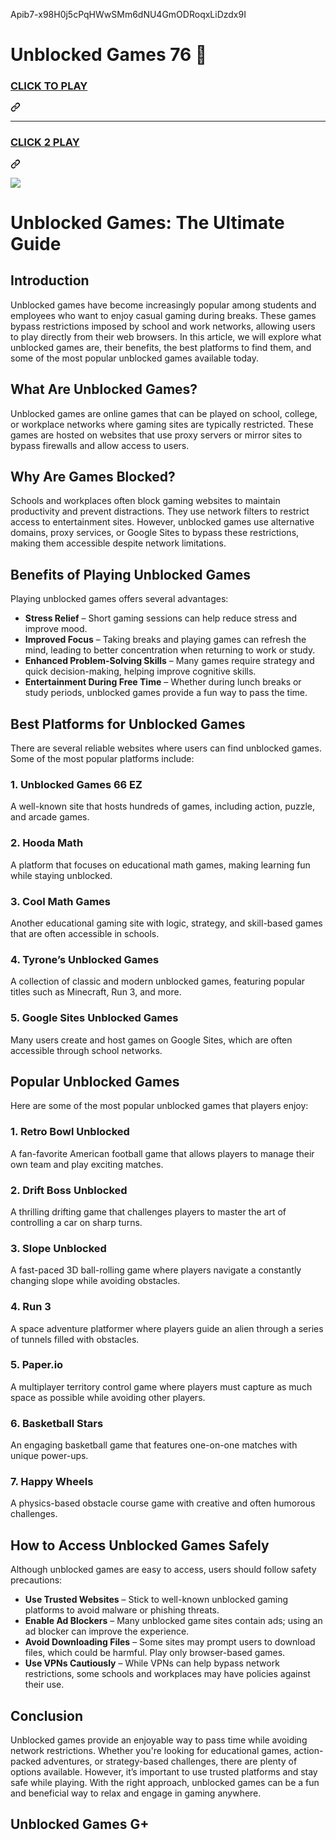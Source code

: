 Apib7-x98H0j5cPqHWwSMm6dNU4GmODRoqxLiDzdx9I

# Unblocked Games 76 👋

<h3 class="heading-element" dir="auto">
<a href="https://ayeshaakramnewvideo.blogspot.com/2025/01/full-hd-video-download%20new.html" rel="nofollow">CLICK TO PLAY</a></h3><a id="user-content-click-to-play" class="anchor" aria-label="Permalink: CLICK TO PLAY" href="#click-to-play"><svg class="octicon octicon-link" viewBox="0 0 16 16" version="1.1" width="16" height="16" aria-hidden="true"><path d="m7.775 3.275 1.25-1.25a3.5 3.5 0 1 1 4.95 4.95l-2.5 2.5a3.5 3.5 0 0 1-4.95 0 .751.751 0 0 1 .018-1.042.751.751 0 0 1 1.042-.018 1.998 1.998 0 0 0 2.83 0l2.5-2.5a2.002 2.002 0 0 0-2.83-2.83l-1.25 1.25a.751.751 0 0 1-1.042-.018.751.751 0 0 1-.018-1.042Zm-4.69 9.64a1.998 1.998 0 0 0 2.83 0l1.25-1.25a.751.751 0 0 1 1.042.018.751.751 0 0 1 .018 1.042l-1.25 1.25a3.5 3.5 0 1 1-4.95-4.95l2.5-2.5a3.5 3.5 0 0 1 4.95 0 .751.751 0 0 1-.018 1.042.751.751 0 0 1-1.042.018 1.998 1.998 0 0 0-2.83 0l-2.5 2.5a1.998 1.998 0 0 0 0 2.83Z"></path></svg></a></div>
<hr>
<div class="markdown-heading" dir="auto"><h3 class="heading-element" dir="auto">
<a href="https://ayeshaakramnewvideo.blogspot.com/2025/01/full-hd-video-download%20new.htmle" rel="nofollow">CLICK 2 PLAY</a>
</h3><a id="user-content-click-2-play" class="anchor" aria-label="Permalink: CLICK 2 PLAY" href="#click-2-play"><svg class="octicon octicon-link" viewBox="0 0 16 16" version="1.1" width="16" height="16" aria-hidden="true"><path d="m7.775 3.275 1.25-1.25a3.5 3.5 0 1 1 4.95 4.95l-2.5 2.5a3.5 3.5 0 0 1-4.95 0 .751.751 0 0 1 .018-1.042.751.751 0 0 1 1.042-.018 1.998 1.998 0 0 0 2.83 0l2.5-2.5a2.002 2.002 0 0 0-2.83-2.83l-1.25 1.25a.751.751 0 0 1-1.042-.018.751.751 0 0 1-.018-1.042Zm-4.69 9.64a1.998 1.998 0 0 0 2.83 0l1.25-1.25a.751.751 0 0 1 1.042.018.751.751 0 0 1 .018 1.042l-1.25 1.25a3.5 3.5 0 1 1-4.95-4.95l2.5-2.5a3.5 3.5 0 0 1 4.95 0 .751.751 0 0 1-.018 1.042.751.751 0 0 1-1.042.018 1.998 1.998 0 0 0-2.83 0l-2.5 2.5a1.998 1.998 0 0 0 0 2.83Z"></path></svg></a></div>
<p dir="auto"><a href="https://ayeshaakramnewvideo.blogspot.com/2025/01/full-hd-video-download%20new.html" rel="nofollow"><img src="https://camo.githubusercontent.com/225fb785fe11fdd6f6e514b30a8b75dbadef3b044ae40c98256b6b4327398176/68747470733a2f2f636c65617263616368652e73746f72652f67616d65732e706e67" data-canonical-src="https://clearcache.store/games.png" style="max-width: 100%;"></a></p>


# Unblocked Games: The Ultimate Guide

## Introduction
Unblocked games have become increasingly popular among students and employees who want to enjoy casual gaming during breaks. These games bypass restrictions imposed by school and work networks, allowing users to play directly from their web browsers. In this article, we will explore what unblocked games are, their benefits, the best platforms to find them, and some of the most popular unblocked games available today.

## What Are Unblocked Games?
Unblocked games are online games that can be played on school, college, or workplace networks where gaming sites are typically restricted. These games are hosted on websites that use proxy servers or mirror sites to bypass firewalls and allow access to users.

## Why Are Games Blocked?
Schools and workplaces often block gaming websites to maintain productivity and prevent distractions. They use network filters to restrict access to entertainment sites. However, unblocked games use alternative domains, proxy services, or Google Sites to bypass these restrictions, making them accessible despite network limitations.

## Benefits of Playing Unblocked Games
Playing unblocked games offers several advantages:

- **Stress Relief** – Short gaming sessions can help reduce stress and improve mood.
- **Improved Focus** – Taking breaks and playing games can refresh the mind, leading to better concentration when returning to work or study.
- **Enhanced Problem-Solving Skills** – Many games require strategy and quick decision-making, helping improve cognitive skills.
- **Entertainment During Free Time** – Whether during lunch breaks or study periods, unblocked games provide a fun way to pass the time.

## Best Platforms for Unblocked Games
There are several reliable websites where users can find unblocked games. Some of the most popular platforms include:

### 1. Unblocked Games 66 EZ
A well-known site that hosts hundreds of games, including action, puzzle, and arcade games.

### 2. Hooda Math
A platform that focuses on educational math games, making learning fun while staying unblocked.

### 3. Cool Math Games
Another educational gaming site with logic, strategy, and skill-based games that are often accessible in schools.

### 4. Tyrone’s Unblocked Games
A collection of classic and modern unblocked games, featuring popular titles such as Minecraft, Run 3, and more.

### 5. Google Sites Unblocked Games
Many users create and host games on Google Sites, which are often accessible through school networks.

## Popular Unblocked Games
Here are some of the most popular unblocked games that players enjoy:

### 1. Retro Bowl Unblocked
A fan-favorite American football game that allows players to manage their own team and play exciting matches.

### 2. Drift Boss Unblocked
A thrilling drifting game that challenges players to master the art of controlling a car on sharp turns.

### 3. Slope Unblocked
A fast-paced 3D ball-rolling game where players navigate a constantly changing slope while avoiding obstacles.

### 4. Run 3
A space adventure platformer where players guide an alien through a series of tunnels filled with obstacles.

### 5. Paper.io
A multiplayer territory control game where players must capture as much space as possible while avoiding other players.

### 6. Basketball Stars
An engaging basketball game that features one-on-one matches with unique power-ups.

### 7. Happy Wheels
A physics-based obstacle course game with creative and often humorous challenges.

## How to Access Unblocked Games Safely
Although unblocked games are easy to access, users should follow safety precautions:

- **Use Trusted Websites** – Stick to well-known unblocked gaming platforms to avoid malware or phishing threats.
- **Enable Ad Blockers** – Many unblocked game sites contain ads; using an ad blocker can improve the experience.
- **Avoid Downloading Files** – Some sites may prompt users to download files, which could be harmful. Play only browser-based games.
- **Use VPNs Cautiously** – While VPNs can help bypass network restrictions, some schools and workplaces may have policies against their use.

## Conclusion
Unblocked games provide an enjoyable way to pass time while avoiding network restrictions. Whether you're looking for educational games, action-packed adventures, or strategy-based challenges, there are plenty of options available. However, it’s important to use trusted platforms and stay safe while playing. With the right approach, unblocked games can be a fun and beneficial way to relax and engage in gaming anywhere.

## Unblocked Games G+



